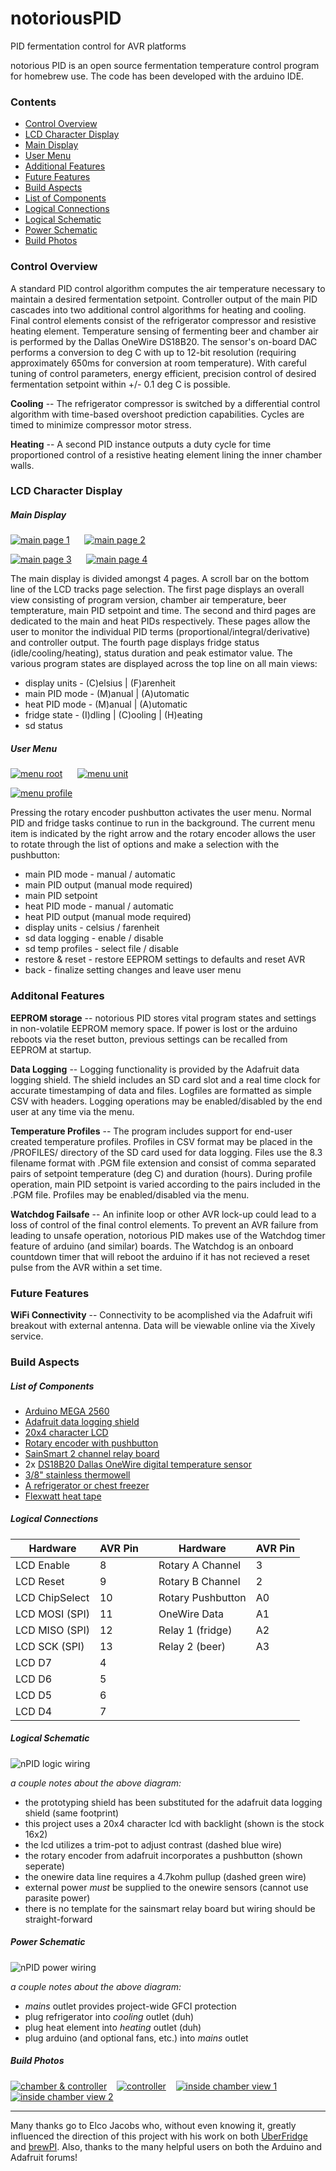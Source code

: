 notoriousPID
=============
PID fermentation control for AVR platforms

notorious PID is an open source fermentation temperature control program for homebrew use.  The code has been developed with the arduino IDE.

### Contents

- [Control Overview](https://github.com/osakechan/notoriousPID#control-overview)
- [LCD Character Display](https://github.com/osakechan/notoriousPID#lcd-character-display)
- [Main Display](https://github.com/osakechan/notoriousPID#main-display)
- [User Menu](https://github.com/osakechan/notoriousPID#user-menu)
- [Additional Features](https://github.com/osakechan/notoriousPID#additonal-features)
- [Future Features](https://github.com/osakechan/notoriousPID#future-features)
- [Build Aspects](https://github.com/osakechan/notoriousPID#build-aspects)
- [List of Components](https://github.com/osakechan/notoriousPID#list-of-components)
- [Logical Connections](https://github.com/osakechan/notoriousPID#logical-connections)
- [Logical Schematic](https://github.com/osakechan/notoriousPID#logical-schematic)
- [Power Schematic](https://github.com/osakechan/notoriousPID#power-schematic)
- [Build Photos](https://github.com/osakechan/notoriousPID#build-photos)

### Control Overview
A standard PID control algorithm computes the air temperature necessary to maintain a desired fermentation setpoint. Controller output of the main PID cascades into two additional control algorithms for heating and cooling.  Final control elements consist of the refrigerator compressor and resistive heating element.  Temperature sensing of fermenting beer and chamber air is performed by the Dallas OneWire DS18B20.  The sensor's on-board DAC performs a conversion to deg C with up to 12-bit resolution (requiring approximately 650ms for conversion at room temperature).  With careful tuning of control parameters, energy efficient, precision control of desired fermentation setpoint within +/- 0.1 deg C is possible.

**Cooling** --  The refrigerator compressor is switched by a differential control algorithm with time-based overshoot prediction capabilities.  Cycles are timed to minimize compressor motor stress.

**Heating** --  A second PID instance outputs a duty cycle for time proportioned control of a resistive heating element lining the inner chamber walls.

### LCD Character Display
##### *Main Display*
[![main page 1](https://raw.githubusercontent.com/osakechan/notoriousPID/master/img/LCD/nPIDpage1_small.jpg)](https://raw.githubusercontent.com/osakechan/notoriousPID/master/img/LCD/nPIDpage1.jpg "page 1")&nbsp;&nbsp;&nbsp;&nbsp;&nbsp;&nbsp;[![main page 2](https://raw.githubusercontent.com/osakechan/notoriousPID/master/img/LCD/nPIDpage2_small.jpg)](https://raw.githubusercontent.com/osakechan/notoriousPID/master/img/LCD/nPIDpage2.jpg "page 2")

[![main page 3](https://raw.githubusercontent.com/osakechan/notoriousPID/master/img/LCD/nPIDpage3_small.jpg)](https://raw.githubusercontent.com/osakechan/notoriousPID/master/img/LCD/nPIDpage3.jpg "page 3")&nbsp;&nbsp;&nbsp;&nbsp;&nbsp;&nbsp;[![main page 4](https://raw.githubusercontent.com/osakechan/notoriousPID/master/img/LCD/nPIDpage4_small.jpg)](https://raw.githubusercontent.com/osakechan/notoriousPID/master/img/LCD/nPIDpage4.jpg "page 4")

The main display is divided amongst 4 pages.  A scroll bar on the bottom line of the LCD tracks page selection.  The first page displays an overall view consisting of program version, chamber air temperature, beer tempterature, main PID setpoint and time.  The second and third pages are dedicated to the main and heat PIDs respectively.  These pages allow the user to monitor the individual PID terms (proportional/integral/derivative) and controller output.  The fourth page displays fridge status (idle/cooling/heating), status duration and peak estimator value.  The various program states are displayed across the top line on all main views:
- display units - (C)elsius | (F)arenheit
- main PID mode - (M)anual | (A)utomatic
- heat PID mode - (M)anual | (A)utomatic
- fridge state - (I)dling | (C)ooling | (H)eating
- sd status

##### *User Menu*
[![menu root](https://raw.githubusercontent.com/osakechan/notoriousPID/master/img/LCD/nPIDmenu_small.jpg)](https://raw.githubusercontent.com/osakechan/notoriousPID/master/img/LCD/nPIDmenu.jpg "menu")&nbsp;&nbsp;&nbsp;&nbsp;&nbsp;&nbsp;[![menu unit](https://raw.githubusercontent.com/osakechan/notoriousPID/master/img/LCD/nPIDmenuUNIT_small.jpg)](https://raw.githubusercontent.com/osakechan/notoriousPID/master/img/LCD/nPIDmenuUNIT.jpg "display units")

[![menu profile](https://raw.githubusercontent.com/osakechan/notoriousPID/master/img/LCD/nPIDmenuPGM_small.jpg)](https://raw.githubusercontent.com/osakechan/notoriousPID/master/img/LCD/nPIDmenuPGM.jpg "temperature profiles")

Pressing the rotary encoder pushbutton activates the user menu.  Normal PID and fridge tasks continue to run in the background.  The current menu item is indicated by the right arrow and the rotary encoder allows the user to rotate through the list of options and make a selection with the pushbutton:
- main PID mode - manual / automatic
- main PID output (manual mode required)
- main PID setpoint
- heat PID mode - manual / automatic
- heat PID output (manual mode required)
- display units - celsius / farenheit
- sd data logging - enable / disable
- sd temp profiles - select file / disable
- restore & reset - restore EEPROM settings to defaults and reset AVR
- back - finalize setting changes and leave user menu

### Additonal Features
  **EEPROM storage** -- notorious PID stores vital program states and settings in non-volatile EEPROM memory space.  If power is lost or the arduino reboots via the reset button, previous settings can be recalled from EEPROM at startup.

  **Data Logging** -- Logging functionality is provided by the Adafruit data logging shield.  The shield includes an SD card slot and a real time clock for accurate timestamping of data and files.  Logfiles are formatted as simple CSV with headers.  Logging operations may be enabled/disabled by the end user at any time via the menu.
  
  **Temperature Profiles** -- The program includes support for end-user created temperature profiles.  Profiles in CSV format may be placed in the /PROFILES/ directory of the SD card used for data logging.  Files use the 8.3 filename format with .PGM file extension and consist of comma separated pairs of setpoint temperature (deg C) and duration (hours).  During profile operation, main PID setpoint is varied according to the pairs included in the .PGM file.  Profiles may be enabled/disabled via the menu.
  
  **Watchdog Failsafe** -- An infinite loop or other AVR lock-up could lead to a loss of control of the final control elements.  To prevent an AVR failure from leading to unsafe operation, notorious PID makes use of the Watchdog timer feature of arduino (and similar) boards.  The Watchdog is an onboard countdown timer that will reboot the arduino if it has not recieved a reset pulse from the AVR within a set time.
  
### Future Features
  **WiFi Connectivity** -- Connectivity to be acomplished via the Adafruit wifi breakout with external antenna.  Data will be viewable online via the Xively service.

### Build Aspects
##### *List of Components*
- [Arduino MEGA 2560](http://arduino.cc/en/Main/arduinoBoardMega2560)
- [Adafruit data logging shield](http://www.adafruit.com/product/1141)
- [20x4 character LCD](http://www.adafruit.com/product/198)
- [Rotary encoder with pushbutton](http://www.adafruit.com/product/377)
- [SainSmart 2 channel relay board](http://www.sainsmart.com/arduino-pro-mini.html)
- 2x [DS18B20 Dallas OneWire digital temperature sensor](http://www.adafruit.com/product/381)
- [3/8" stainless thermowell](https://www.brewershardware.com/12-Stainless-Steel-Thermowell-TWS12.html)
- [A refrigerator or chest freezer](http://www.craigslist.org/about/sites)
- [Flexwatt heat tape](http://www.calorique.com/en/flexwatt-heat-tape/)

##### *Logical Connections*
| Hardware | AVR Pin |   | Hardware | AVR Pin |
|---|---|---|---|---|
| LCD Enable | 8 |   | Rotary A Channel | 3 |
| LCD Reset | 9 |   | Rotary B Channel | 2 |
| LCD ChipSelect | 10 |   | Rotary Pushbutton | A0 |
| LCD MOSI (SPI) | 11 |   | OneWire Data | A1 |
| LCD MISO (SPI) | 12 |   | Relay 1 (fridge) | A2 |
| LCD SCK (SPI) | 13 |   | Relay 2 (beer) | A3 |
| LCD D7 | 4 |   |   |   |
| LCD D6 | 5 |   |   |   |
| LCD D5 | 6 |   |   |   |
| LCD D4 | 7 |   |   |   |

##### *Logical Schematic*
![nPID logic wiring](https://raw.githubusercontent.com/osakechan/notorious-PID/master/img/nPID%20wiring%20layout.png)

*a couple notes about the above diagram:*
- the prototyping shield has been substituted for the adafruit data logging shield (same footprint)
- this project uses a 20x4 character lcd with backlight (shown is the stock 16x2)
- the lcd utilizes a trim-pot to adjust contrast (dashed blue wire)
- the rotary encoder from adafruit incorporates a pushbutton (shown seperate)
- the onewire data line requires a 4.7kohm pullup (dashed green wire)
- external power *must* be supplied to the onewire sensors (cannot use parasite power)
- there is no template for the sainsmart relay board but wiring should be straight-forward

##### *Power Schematic*
![nPID power wiring](https://raw.githubusercontent.com/osakechan/notoriousPID/master/img/nPid%20power%20layout.png)

*a couple notes about the above diagram:*
- *mains* outlet provides project-wide GFCI protection
- plug refrigerator into *cooling* outlet (duh)
- plug heat element into *heating* outlet (duh)
- plug arduino (and optional fans, etc.) into *mains* outlet

##### *Build Photos*
[![chamber & controller](https://raw.githubusercontent.com/osakechan/notoriousPID/master/img/BUILD/chamber_controller_thumb.jpg)](https://raw.githubusercontent.com/osakechan/notoriousPID/master/img/BUILD/chamber_controller.jpg)&nbsp;&nbsp;&nbsp;&nbsp;[![controller](https://raw.githubusercontent.com/osakechan/notoriousPID/master/img/BUILD/controller_thumb.jpg)](https://raw.githubusercontent.com/osakechan/notoriousPID/master/img/BUILD/controller.jpg)&nbsp;&nbsp;&nbsp;&nbsp;[![inside chamber view 1](https://raw.githubusercontent.com/osakechan/notoriousPID/master/img/BUILD/inside_chamber1_thumb.jpg)](https://raw.githubusercontent.com/osakechan/notoriousPID/master/img/BUILD/inside_chamber1.jpg)&nbsp;&nbsp;&nbsp;&nbsp;[![inside chamber view 2](https://raw.githubusercontent.com/osakechan/notoriousPID/master/img/BUILD/inside_chamber2_thumb.jpg)](https://raw.githubusercontent.com/osakechan/notoriousPID/master/img/BUILD/inside_chamber2.jpg)

-----------------------

Many thanks go to Elco Jacobs who, without even knowing it, greatly influenced the direction of this project with his work on both [UberFridge](http://www.elcojacobs.com/uberfridge/) and [brewPI](http://www.brewpi.com/).  Also, thanks to the many helpful users on both the Arduino and Adafruit forums!
